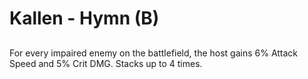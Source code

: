 # Kallen - Hymn (B)

## 

For every impaired enemy on the battlefield, the host gains 6% Attack Speed and 5% Crit DMG. Stacks up to 4 times.